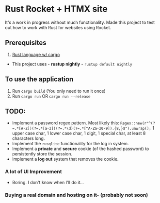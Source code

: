 # Rust Rocket + HTMX site
It's a work in progress without much functionality.
Made this project to test out how to work with Rust for websites using Rocket.

## Prerequisites
1. [Rust language w/ cargo](https://rustup.rs/)
- This project uses - **rustup nightly** - `rustup default nightly`

## To use the application
1. Run `cargo build` (You only need to run it once)
2. Run `cargo run` OR `cargo run --release`

## TODO:
- Implement a password regex pattern.
  Most likely this: `Regex::new(r"^(?=.*[A-Z])(?=.*[a-z])(?=.*\d)(?=.*[^A-Za-z0-9]).{8,}$").unwrap();`
  1 upper case char, 1 lower case char, 1 digit, 1 special char, at least 8 characters long.
- Implement the `rusqlite` functionality for the log in system.
- Implement a **private** and **secure** cookie (of the hashed password) to persistently store the session.
- Implement a **log out** system that removes the cookie.

### A lot of UI Improvement
- Boring. I don't know when I'll do it...

### Buying a real domain and hosting on it- (probably not soon)
